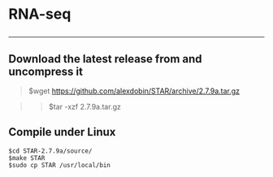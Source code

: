 # RNA-seq <hr/>
## Download the latest release from and uncompress it <br />
> $wget https://github.com/alexdobin/STAR/archive/2.7.9a.tar.gz

> >$tar -xzf 2.7.9a.tar.gz

## Compile under Linux
```
$cd STAR-2.7.9a/source/
$make STAR 
$sudo cp STAR /usr/local/bin
```
